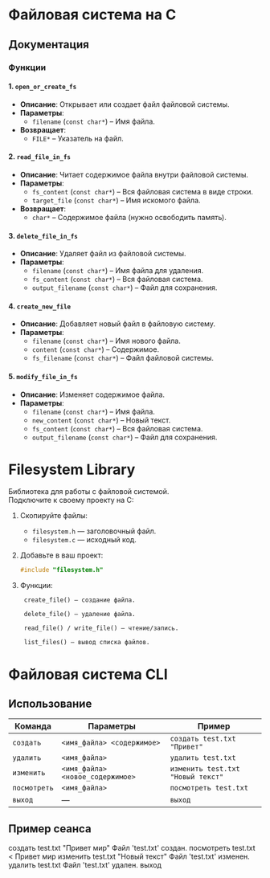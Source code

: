 # Файловая система на C  

## **Документация**  

### **Функции**  

#### **1. `open_or_create_fs`**  
- **Описание**: Открывает или создает файл файловой системы.  
- **Параметры**:  
  - `filename` (`const char*`) – Имя файла.  
- **Возвращает**:  
  - `FILE*` – Указатель на файл.  

#### **2. `read_file_in_fs`**  
- **Описание**: Читает содержимое файла внутри файловой системы.  
- **Параметры**:  
  - `fs_content` (`const char*`) – Вся файловая система в виде строки.  
  - `target_file` (`const char*`) – Имя искомого файла.  
- **Возвращает**:  
  - `char*` – Содержимое файла (нужно освободить память).  

#### **3. `delete_file_in_fs`**  
- **Описание**: Удаляет файл из файловой системы.  
- **Параметры**:  
  - `filename` (`const char*`) – Имя файла для удаления.  
  - `fs_content` (`const char*`) – Вся файловая система.  
  - `output_filename` (`const char*`) – Файл для сохранения.  

#### **4. `create_new_file`**  
- **Описание**: Добавляет новый файл в файловую систему.  
- **Параметры**:  
  - `filename` (`const char*`) – Имя нового файла.  
  - `content` (`const char*`) – Содержимое.  
  - `fs_filename` (`const char*`) – Файл файловой системы.  

#### **5. `modify_file_in_fs`**  
- **Описание**: Изменяет содержимое файла.  
- **Параметры**:  
  - `filename` (`const char*`) – Имя файла.  
  - `new_content` (`const char*`) – Новый текст.  
  - `fs_content` (`const char*`) – Вся файловая система.  
  - `output_filename` (`const char*`) – Файл для сохранения.  

# Filesystem Library

Библиотека для работы с файловой системой.  
Подключите к своему проекту на C:

1. Скопируйте файлы:
   - `filesystem.h` — заголовочный файл.
   - `filesystem.c` — исходный код.

2. Добавьте в ваш проект:
   ```c
   #include "filesystem.h"

3. Функции:

        create_file() — создание файла.

        delete_file() — удаление файла.

        read_file() / write_file() — чтение/запись.

        list_files() — вывод списка файлов.

# Файловая система CLI

## Использование
| Команда       | Параметры                     | Пример                     |
|---------------|-------------------------------|----------------------------|
| `создать`     | `<имя_файла> <содержимое>`    | `создать test.txt "Привет"`|
| `удалить`     | `<имя_файла>`                 | `удалить test.txt`         |
| `изменить`    | `<имя_файла> <новое_содержимое>` | `изменить test.txt "Новый текст"` |
| `посмотреть`  | `<имя_файла>`                 | `посмотреть test.txt`      |
| `выход`       | —                             | `выход`                    |

## Пример сеанса
  создать test.txt "Привет мир"
  Файл 'test.txt' создан.
  посмотреть test.txt
  < Привет мир
  изменить test.txt "Новый текст"
  Файл 'test.txt' изменен.
  удалить test.txt
  Файл 'test.txt' удален.
  выход

